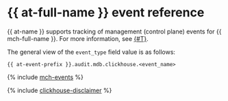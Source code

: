 # {{ at-full-name }} event reference

{{ at-name }} supports tracking of management (control plane) events for {{ mch-full-name }}. For more information, see [{#T}](../../audit-trails/concepts/format.md).

The general view of the `event_type` field value is as follows:

```text
{{ at-event-prefix }}.audit.mdb.clickhouse.<event_name>
```

{% include [mch-events](../../_includes/audit-trails/events/mch-events.md) %}

{% include [clickhouse-disclaimer](../../_includes/clickhouse-disclaimer.md) %}

